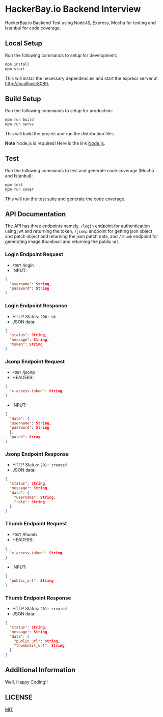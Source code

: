 # HackerBay.io Backend Interview

HackerBay.io Backend Test using NodeJS, Express, Mocha for testing and Istanbul for code coverage.

## Local Setup

Run the following commands to setup for development:

```bash
npm install
npm start
```

This will install the necessary dependencies and start the express server at <http://localhost:8080.>

## Build Setup

Run the following commands to setup for production:

```bash
npm run build
npm run serve
```

This will build the project and run the distribution files.

**Note** Node.js is required! Here is the link [Node.js](https://nodejs.org/en/).

## Test

Run the following commands to test and generate code coverage (Mocha and Istanbul):

```bash
npm test
npm run cover
```

This will run the test suite and generate the code coverage.

## API Documentation

The API has three endpoints namely, `/login` endpoint for authentication using jwt and returning the token, `/jsonp` endpoint for getting json object and patch object and returning the json patch data, and `/thumb` endpoint for generating image thumbnail and returning the public url.

### Login Endpoint Request

- `POST` /login
- INPUT:

```json
{
  "username": String,
  "password": String
}
```

### Login Endpoint Response

- HTTP Status: `200: ok`
- JSON data:

```json
{
  "status": String,
  "message": String,
  "token": String
}
```

### Jsonp Endpoint Request

- `POST` /jsonp
- HEADERS:

```json
{
  "x-access-token": String
}
```

- INPUT:

```json
{
  "data": {
  "username": String,
  "password": String
  },
  "patch": Array
}
```

### Jsonp Endpoint Response

- HTTP Status: `201: created`
- JSON data:

```json
{
  "status": String,
  "message": String,
  "data": {
    "username": String,
    "role": String
  }
}
```

### Thumb Endpoint Request

- `POST` /thumb
- HEADERS:

```json
{
  "x-access-token": String
}
```

- INPUT:

```json
{
  "public_url": String
}
```

### Thumb Endpoint Response

- HTTP Status: `201: created`
- JSON data:

```json
{
  "status": String,
  "message": String,
  "data": {
    "public_url": String,
    "thumbnail_url": String
  }
}
```

## Additional Information

Well, Happy Coding!!

## LICENSE

[MIT](LICENSE)